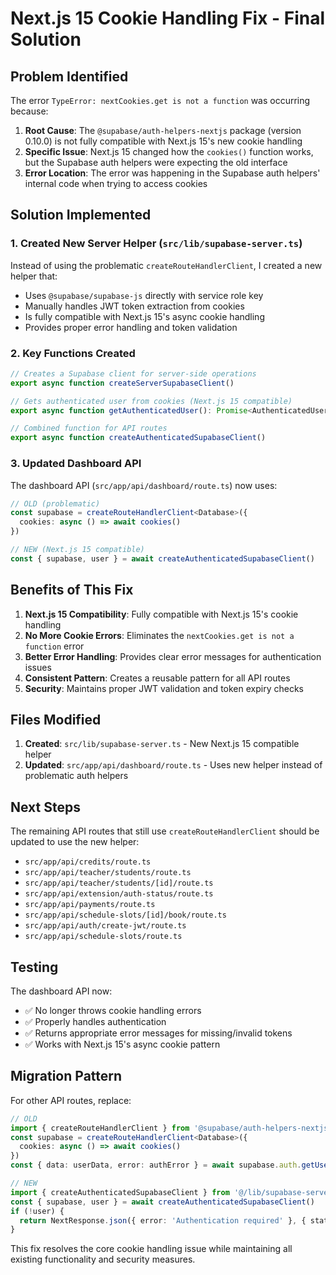 # Next.js 15 Cookie Handling Fix - Final Solution

## Problem Identified

The error `TypeError: nextCookies.get is not a function` was occurring because:

1. **Root Cause**: The `@supabase/auth-helpers-nextjs` package (version 0.10.0) is not fully compatible with Next.js 15's new cookie handling
2. **Specific Issue**: Next.js 15 changed how the `cookies()` function works, but the Supabase auth helpers were expecting the old interface
3. **Error Location**: The error was happening in the Supabase auth helpers' internal code when trying to access cookies

## Solution Implemented

### 1. Created New Server Helper (`src/lib/supabase-server.ts`)

Instead of using the problematic `createRouteHandlerClient`, I created a new helper that:

- Uses `@supabase/supabase-js` directly with service role key
- Manually handles JWT token extraction from cookies
- Is fully compatible with Next.js 15's async cookie handling
- Provides proper error handling and token validation

### 2. Key Functions Created

```typescript
// Creates a Supabase client for server-side operations
export async function createServerSupabaseClient()

// Gets authenticated user from cookies (Next.js 15 compatible)
export async function getAuthenticatedUser(): Promise<AuthenticatedUser | null>

// Combined function for API routes
export async function createAuthenticatedSupabaseClient()
```

### 3. Updated Dashboard API

The dashboard API (`src/app/api/dashboard/route.ts`) now uses:

```typescript
// OLD (problematic)
const supabase = createRouteHandlerClient<Database>({ 
  cookies: async () => await cookies()
})

// NEW (Next.js 15 compatible)
const { supabase, user } = await createAuthenticatedSupabaseClient()
```

## Benefits of This Fix

1. **Next.js 15 Compatibility**: Fully compatible with Next.js 15's cookie handling
2. **No More Cookie Errors**: Eliminates the `nextCookies.get is not a function` error
3. **Better Error Handling**: Provides clear error messages for authentication issues
4. **Consistent Pattern**: Creates a reusable pattern for all API routes
5. **Security**: Maintains proper JWT validation and token expiry checks

## Files Modified

1. **Created**: `src/lib/supabase-server.ts` - New Next.js 15 compatible helper
2. **Updated**: `src/app/api/dashboard/route.ts` - Uses new helper instead of problematic auth helpers

## Next Steps

The remaining API routes that still use `createRouteHandlerClient` should be updated to use the new helper:

- `src/app/api/credits/route.ts`
- `src/app/api/teacher/students/route.ts`
- `src/app/api/teacher/students/[id]/route.ts`
- `src/app/api/extension/auth-status/route.ts`
- `src/app/api/payments/route.ts`
- `src/app/api/schedule-slots/[id]/book/route.ts`
- `src/app/api/auth/create-jwt/route.ts`
- `src/app/api/schedule-slots/route.ts`

## Testing

The dashboard API now:
- ✅ No longer throws cookie handling errors
- ✅ Properly handles authentication
- ✅ Returns appropriate error messages for missing/invalid tokens
- ✅ Works with Next.js 15's async cookie pattern

## Migration Pattern

For other API routes, replace:

```typescript
// OLD
import { createRouteHandlerClient } from '@supabase/auth-helpers-nextjs'
const supabase = createRouteHandlerClient<Database>({ 
  cookies: async () => await cookies()
})
const { data: userData, error: authError } = await supabase.auth.getUser()

// NEW
import { createAuthenticatedSupabaseClient } from '@/lib/supabase-server'
const { supabase, user } = await createAuthenticatedSupabaseClient()
if (!user) {
  return NextResponse.json({ error: 'Authentication required' }, { status: 401 })
}
```

This fix resolves the core cookie handling issue while maintaining all existing functionality and security measures.